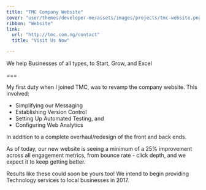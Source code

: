 ```yaml
---
title: "TMC Company Website"
cover: "user/themes/developer-me/assets/images/projects/tmc-website.png"
ribbon: "Website"
link:
  url: "http://tmc.com.ng/contact"
  title: "Visit Us Now"

---
```


We help Businesses of all types, to Start, Grow, and Excel

===

My first duty when I joined TMC, was to revamp the company website. This involved:

* Simplifying our Messaging
* Establishing Version Control
* Setting Up Automated Testing, and
* Configuring Web Analytics

In addition to a complete overhaul/redesign of the front and back ends.

As of today, our new website is seeing a minimum of a 25% improvement across all engagement metrics, from bounce rate - click depth, and we expect it to keep getting better.

Results like these could soon be yours too! We intend to begin providing Technology services to local businesses in 2017.
